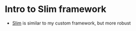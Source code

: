 # Intro to Slim framework

- [Slim](https://www.slimframework.com/) is similar to my custom framework, but more robust
